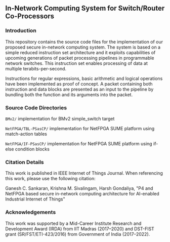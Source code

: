 ## In-Network Computing System for Switch/Router Co-Processors
### Introduction
This repository contains the source code files for the implementation of our proposed secure in-network computing system. The system is based on a simple reduced instruction set architecture and it exploits capabilities of upcoming generations of packet processing pipelines in programmable network switches. This instruction set enables processing of data at multiple terabits-per-second. 

Instructions for regular expressions, basic arithmetic and logical operations have been implemented as proof of concept. A packet containing both instruction and data blocks are presented as an input to the pipeline by bundling both the function and its arguments into the packet.

### Source Code Directories

`BMv2/` implementation for BMv2 simple_switch target 

`NetFPGA/TBL-PSasCP/` implementation for NetFPGA SUME platform  using match-action tables

`NetFPGA/IF-PSasCP/` implementation for NetFPGA SUME platform using if-else condition blocks 

### Citation Details

This work is published in IEEE Internet of Things Journal. When referencing this work, please use the following citation:

Ganesh C. Sankaran, Krishna M. Sivalingam, Harsh Gondaliya, "P4 and NetFPGA based secure in-network computing architecture for AI-enabled Industrial Internet of Things"

### Acknowledgements
This work was supported by a Mid-Career Institute Research and Development Award (IRDA) from IIT Madras (2017–2020) and DST-FIST grant (SR/FST/ETI-423/2016) from Government of India (2017–2022).
